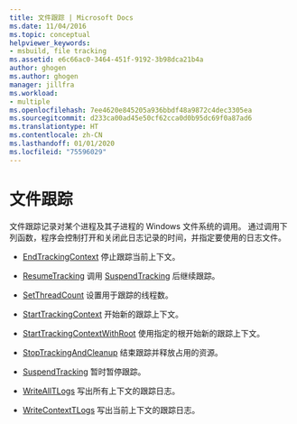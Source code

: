 ```yaml
---
title: 文件跟踪 | Microsoft Docs
ms.date: 11/04/2016
ms.topic: conceptual
helpviewer_keywords:
- msbuild, file tracking
ms.assetid: e6c66ac0-3464-451f-9192-3b98dca21b4a
author: ghogen
ms.author: ghogen
manager: jillfra
ms.workload:
- multiple
ms.openlocfilehash: 7ee4620e845205a936bbdf48a9872c4dec3305ea
ms.sourcegitcommit: d233ca00ad45e50cf62cca0d0b95dc69f0a87ad6
ms.translationtype: HT
ms.contentlocale: zh-CN
ms.lasthandoff: 01/01/2020
ms.locfileid: "75596029"
---
```

# <a name="file-tracking"></a>文件跟踪
文件跟踪记录对某个进程及其子进程的 Windows 文件系统的调用。 通过调用下列函数，程序会控制打开和关闭此日志记录的时间，并指定要使用的日志文件。

- [EndTrackingContext](../msbuild/endtrackingcontext.md) 停止跟踪当前上下文。

- [ResumeTracking](../msbuild/resumetracking.md) 调用 [SuspendTracking](../msbuild/suspendtracking.md) 后继续跟踪。

- [SetThreadCount](../msbuild/setthreadcount.md) 设置用于跟踪的线程数。

- [StartTrackingContext](../msbuild/starttrackingcontext.md) 开始新的跟踪上下文。

- [StartTrackingContextWithRoot](../msbuild/starttrackingcontextwithroot.md) 使用指定的根开始新的跟踪上下文。

- [StopTrackingAndCleanup](../msbuild/stoptrackingandcleanup.md) 结束跟踪并释放占用的资源。

- [SuspendTracking](../msbuild/suspendtracking.md) 暂时暂停跟踪。

- [WriteAllTLogs](../msbuild/writealltlogs.md) 写出所有上下文的跟踪日志。

- [WriteContextTLogs](../msbuild/writecontexttlogs.md) 写出当前上下文的跟踪日志。
